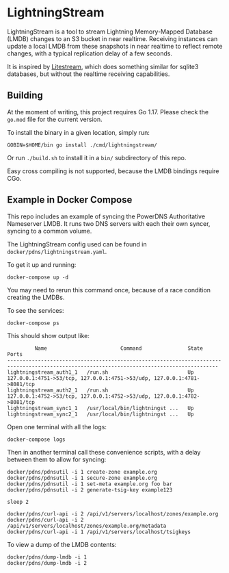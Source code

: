 # LightningStream

LightningStream is a tool to stream Lightning Memory-Mapped Database (LMDB) changes to an S3 bucket in
near realtime. Receiving instances can update a local LMDB from these snapshots in near realtime to
reflect remote changes, with a typical replication delay of a few seconds.

It is inspired by [Litestream](https://litestream.io/), which does something similar for sqlite3 databases,
but without the realtime receiving capabilities.


## Building

At the moment of writing, this project requires Go 1.17. Please check the `go.mod` file for the current
version.

To install the binary in a given location, simply run:

    GOBIN=$HOME/bin go install ./cmd/lightningstream/

Or run `./build.sh` to install it in a `bin/` subdirectory of this repo. 

Easy cross compiling is not supported, because the LMDB bindings require CGo.


## Example in Docker Compose

This repo includes an example of syncing the PowerDNS Authoritative Nameserver LMDB. It runs two DNS
servers with each their own syncer, syncing to a common volume.

The LightningStream config used can be found in `docker/pdns/lightningstream.yaml`.

To get it up and running:

    docker-compose up -d

You may need to rerun this command once, because of a race condition creating the LMDBs.

To see the services:

    docker-compose ps

This should show output like:

```
         Name                        Command               State                                    Ports
-------------------------------------------------------------------------------------------------------------------------------------------
lightningstream_auth1_1   /run.sh                          Up      127.0.0.1:4751->53/tcp, 127.0.0.1:4751->53/udp, 127.0.0.1:4781->8081/tcp
lightningstream_auth2_1   /run.sh                          Up      127.0.0.1:4752->53/tcp, 127.0.0.1:4752->53/udp, 127.0.0.1:4782->8081/tcp
lightningstream_sync1_1   /usr/local/bin/lightningst ...   Up
lightningstream_sync2_1   /usr/local/bin/lightningst ...   Up
```

Open one terminal with all the logs:

    docker-compose logs

Then in another terminal call these convenience scripts, with a delay between them to allow for syncing:

    docker/pdns/pdnsutil -i 1 create-zone example.org
    docker/pdns/pdnsutil -i 1 secure-zone example.org
    docker/pdns/pdnsutil -i 1 set-meta example.org foo bar
    docker/pdns/pdnsutil -i 2 generate-tsig-key example123

    sleep 2

    docker/pdns/curl-api -i 2 /api/v1/servers/localhost/zones/example.org
    docker/pdns/curl-api -i 2 /api/v1/servers/localhost/zones/example.org/metadata
    docker/pdns/curl-api -i 1 /api/v1/servers/localhost/tsigkeys

To view a dump of the LMDB contents:

    docker/pdns/dump-lmdb -i 1
    docker/pdns/dump-lmdb -i 2

